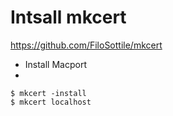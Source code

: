 # Intsall mkcert
https://github.com/FiloSottile/mkcert

* Install Macport
* 
```
$ mkcert -install
$ mkcert localhost
```